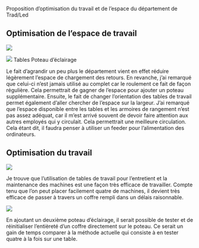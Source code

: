 ﻿Proposition d’optimisation du travail et de l’espace du département de Trad/Led
##
## Optimisation de l’espace de travail
![](Aspose.Words.bab29073-3b6e-4694-95f8-9e72c6713cb0.001.png)

![](Aspose.Words.bab29073-3b6e-4694-95f8-9e72c6713cb0.002.png)																							Tables																					Poteau d’éclairage

Le fait d’agrandir un peu plus le département vient en effet réduire légèrement l’espace de chargement des retours. En revanche, j’ai remarqué que celui-ci n’est jamais utilisé au complet car le roulement ce fait de façon régulière. Cela permettrait de gagner de l’espace pour ajouter un poteau supplémentaire. Ensuite, le fait de changer l’orientation des tables de travail permet également d’aller chercher de l’espace sur la largeur. J’ai remarqué que l’espace disponible entre les tables et les armoires de rangement n’est pas assez adéquat, car il m’est arrivé souvent de devoir faire attention aux autres employés qui y circulait. Cela permettrait une meilleure circulation. Cela étant dit, il faudra penser à utiliser un feeder pour l’alimentation des ordinateurs.

## Optimisation du travail
![](Aspose.Words.bab29073-3b6e-4694-95f8-9e72c6713cb0.003.png)

Je trouve que l’utilisation de tables de travail pour l’entretient et la maintenance des machines est une façon très efficace de travailler. Compte tenu que l’on peut placer facilement quatre de machines, il devient très efficace de passer à travers un coffre rempli dans un délais raisonnable.

![](Aspose.Words.bab29073-3b6e-4694-95f8-9e72c6713cb0.004.png)

En ajoutant un deuxième poteau d’éclairage, il serait possible de tester et de réinitialiser l’entièreté d’un coffre directement sur le poteau. Ce serait un gain de temps comparer à la méthode actuelle qui consiste à en tester quatre à la fois sur une table.

